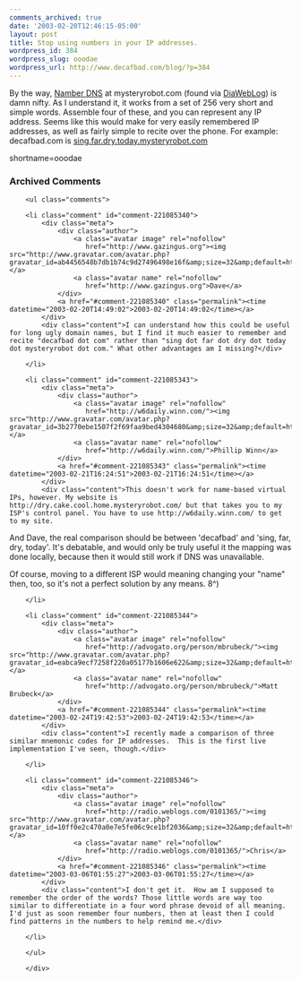 ```yaml
---
comments_archived: true
date: '2003-02-20T12:46:15-05:00'
layout: post
title: Stop using numbers in your IP addresses.
wordpress_id: 384
wordpress_slug: ooodae
wordpress_url: http://www.decafbad.com/blog/?p=384
---
```

By the way, <a href="http://mysteryrobot.com/cgi/namber?address=www.decafbad.com" target="_top">Namber DNS</a> at mysteryrobot.com (found via <a href="http://www.diaweblog.org" target="_top">DiaWebLog</a>) is damn nifty.  As I understand it, it works from a set of 256 very short and simple words.  Assemble four of these, and you can represent any IP address.  Seems like this would make for very easily remembered IP addresses, as well as fairly simple to recite over the phone.
For example: decafbad.com is <a href="http://sing.far.dry.today.mysteryrobot.com" target="_top">sing.far.dry.today.mysteryrobot.com</a>
<!--more-->
shortname=ooodae

<div id="comments" class="comments archived-comments">
            <h3>Archived Comments</h3>
            
        <ul class="comments">
            
        <li class="comment" id="comment-221085340">
            <div class="meta">
                <div class="author">
                    <a class="avatar image" rel="nofollow" 
                       href="http://www.gazingus.org"><img src="http://www.gravatar.com/avatar.php?gravatar_id=ab4456548b7db1b74c9d27496498e16f&amp;size=32&amp;default=http://mediacdn.disqus.com/1320279820/images/noavatar32.png"/></a>
                    <a class="avatar name" rel="nofollow" 
                       href="http://www.gazingus.org">Dave</a>
                </div>
                <a href="#comment-221085340" class="permalink"><time datetime="2003-02-20T14:49:02">2003-02-20T14:49:02</time></a>
            </div>
            <div class="content">I can understand how this could be useful for long ugly domain names, but I find it much easier to remember and recite "decafbad dot com" rather than "sing dot far dot dry dot today dot mysteryrobot dot com." What other advantages am I missing?</div>
            
        </li>
    
        <li class="comment" id="comment-221085343">
            <div class="meta">
                <div class="author">
                    <a class="avatar image" rel="nofollow" 
                       href="http://w6daily.winn.com/"><img src="http://www.gravatar.com/avatar.php?gravatar_id=3b2770ebe1507f2f69faa9bed4304680&amp;size=32&amp;default=http://mediacdn.disqus.com/1320279820/images/noavatar32.png"/></a>
                    <a class="avatar name" rel="nofollow" 
                       href="http://w6daily.winn.com/">Phillip Winn</a>
                </div>
                <a href="#comment-221085343" class="permalink"><time datetime="2003-02-21T16:24:51">2003-02-21T16:24:51</time></a>
            </div>
            <div class="content">This doesn't work for name-based virtual IPs, however. My website is http://dry.cake.cool.home.mysteryrobot.com/ but that takes you to my ISP's control panel. You have to use http://w6daily.winn.com/ to get to my site.

And Dave, the real comparison should be between 'decafbad' and 'sing, far, dry, today'. It's debatable, and would only be truly useful it the mapping was done locally, because then it would still work if DNS was unavailable. 

Of course, moving to a different ISP would meaning changing your "name" then, too, so it's not a perfect solution by any means. 8^)</div>
            
        </li>
    
        <li class="comment" id="comment-221085344">
            <div class="meta">
                <div class="author">
                    <a class="avatar image" rel="nofollow" 
                       href="http://advogato.org/person/mbrubeck/"><img src="http://www.gravatar.com/avatar.php?gravatar_id=eabca9ecf7258f220a05177b1606e622&amp;size=32&amp;default=http://mediacdn.disqus.com/1320279820/images/noavatar32.png"/></a>
                    <a class="avatar name" rel="nofollow" 
                       href="http://advogato.org/person/mbrubeck/">Matt Brubeck</a>
                </div>
                <a href="#comment-221085344" class="permalink"><time datetime="2003-02-24T19:42:53">2003-02-24T19:42:53</time></a>
            </div>
            <div class="content">I recently made a comparison of three similar mnemonic codes for IP addresses.  This is the first live implementation I've seen, though.</div>
            
        </li>
    
        <li class="comment" id="comment-221085346">
            <div class="meta">
                <div class="author">
                    <a class="avatar image" rel="nofollow" 
                       href="http://radio.weblogs.com/0101365/"><img src="http://www.gravatar.com/avatar.php?gravatar_id=10ff0e2c470a0e7e5fe06c9ce1bf2036&amp;size=32&amp;default=http://mediacdn.disqus.com/1320279820/images/noavatar32.png"/></a>
                    <a class="avatar name" rel="nofollow" 
                       href="http://radio.weblogs.com/0101365/">Chris</a>
                </div>
                <a href="#comment-221085346" class="permalink"><time datetime="2003-03-06T01:55:27">2003-03-06T01:55:27</time></a>
            </div>
            <div class="content">I don't get it.  How am I supposed to remember the order of the words? Those little words are way too similar to differentiate in a four word phrase devoid of all meaning. I'd just as soon remember four numbers, then at least then I could find patterns in the numbers to help remind me.</div>
            
        </li>
    
        </ul>
    
        </div>
    